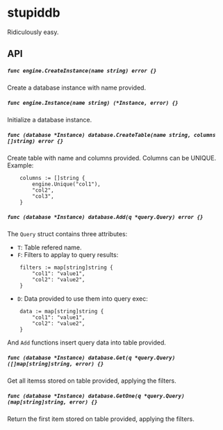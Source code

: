 # stupiddb
Ridiculously easy.

## API

##### ```func engine.CreateInstance(name string) error {}```
Create a database instance with name provided.

##### ```func engine.Instance(name string) (*Instance, error) {}```
Initialize a database instance.

##### ```func (database *Instance) database.CreateTable(name string, columns []string) error {}``` 
Create table with name and columns provided. Columns can be UNIQUE.
Example:
```
	columns := []string {
		engine.Unique("col1"),
		"col2",
		"col3",
	}
```

##### ```func (database *Instance) database.Add(q *query.Query) error {}```
The ```Query``` struct contains three attributes:
* ```T```: Table refered name.
* ```F```: Filters to applay to query results:
```
	filters := map[string]string {
		"col1": "value1",
		"col2": "value2",
	}
```
* ```D```: Data provided to use them into query exec:
```
	data := map[string]string {
		"col1": "value1",
		"col2": "value2",
	}
```
And ```Add``` functions insert query data into table provided.

##### ```func (database *Instance) database.Get(q *query.Query) ([]map[string]string, error) {}```
Get all itemss stored on table provided, applying the filters.

##### ```func (database *Instance) database.GetOne(q *query.Query) (map[string]string, error) {}```
Return the first item stored on table provided, applying the filters.
